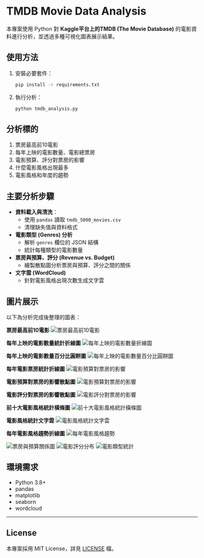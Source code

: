 # TMDB Movie Data Analysis

本專案使用 Python 對 **Kaggle平台上的TMDB (The Movie Database)** 的電影資料進行分析，並透過多種可視化圖表展示結果。


## 使用方法
1. 安裝必要套件：
   ```bash
   pip install -r requirements.txt
   ```

2. 執行分析：
   ```bash
   python tmdb_analysis.py
   ```

## 分析標的
1. 票房最高前10電影
2. 每年上映的電影數量、電影總票房
3. 電影預算、評分對票房的影響
4. 什麼電影風格出現最多
5. 電影風格和年度的趨勢

## 主要分析步驟
- **資料載入與清洗**：  
  - 使用 `pandas` 讀取 `tmdb_5000_movies.csv`  
  - 清理缺失值與資料格式
- **電影類型 (Genres) 分析**  
  - 解析 `genres` 欄位的 JSON 結構  
  - 統計每種類型的電影數量
- **票房與預算、評分 (Revenue vs. Budget)**  
  - 繪製散點圖分析票房與預算、評分之間的關係
- **文字雲 (WordCloud)**  
  - 針對電影風格出現次數生成文字雲

## 圖片展示
以下為分析完成後整理的圖表：

**票房最高前10電影**
![票房最高前10電影](images/前十大賣座電影.jpg)

**每年上映的電影數量統計折線圖**
![每年上映的電影數量折線圖](images/電影上映數量統計.png)

**每年上映的電影數量百分比圓餅圖**
![每年上映的電影數量百分比圓餅圖](images/每年電影上映數量百分比.png)

**每年電影票房統計折線圖**
![電影預算對票房的影響](images/電影票房收益統計.png)

**電影預算對票房的影響散點圖**
![電影預算對票房的影響](images/電影預算對收益的趨勢.png)

**電影評分對票房的影響散點圖**
![電影評分對票房的影響](images/電影評分對收益的趨勢.png)


**前十大電影風格統計橫條圖**
![前十大電影風格統計橫條圖](images/前十大賣座電影風格.png)

**電影風格統計文字雲**
![電影風格統計文字雲](images/電影風格英文文字雲.png)

**每年電影風格趨勢折線圖**
![每年電影風格趨勢](images/電影風格趨勢.png)


![票房與預算關係圖](images/Θ¢╗σ╜▒ΘáÉτ«ùσ░ìµö╢τ¢èτÜäΦ╢¿σïó.png)
![電影評分分布](images/Θ¢╗σ╜▒Σ╕èµÿáµò╕ΘçÅτ╡▒Φ¿ê.png)
![電影類型統計](images/σëìσìüσñºΦ│úσ║ºΘ¢╗σ╜▒Θó¿µá╝.png)

## 環境需求
- Python 3.8+
- pandas
- matplotlib
- seaborn
- wordcloud


---
## License

本專案採用 MIT License，詳見 [LICENSE](LICENSE) 檔。
